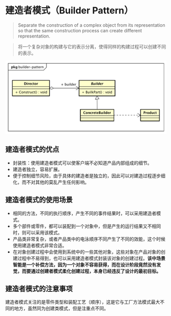 # 建造者模式（Builder Pattern）

> Separate the construction of a complex object from its representation
> so that the same construction process can create different representation.

> 将一个复杂对象的构建与它的表示分离，使得同样的构建过程可以创建不同的表示。

![builder-pattern](../res/images/builder-pattern.svg)

## 建造者模式的优点

* 封装性：使用建造者模式可以使客户端不必知道产品内部组成的细节。
* 建造者独立，容易扩展。
* 便于控制细节风险，由于具体的建造者是独立的，因此可以对建造过程逐步细化，而不对其他的莫乱产生任何影响。

## 建造者模式的使用场景

* 相同的方法，不同的执行顺序，产生不同的事件结果时，可以采用建造者模式。
* 多个部件或零件，都可以装配到一个对象中，但是产生的运行结果又不相同时，则可以采用该模式。
* 产品类非常复杂，或者产品类中的电泳顺序不同产生了不同的效能，这个时候使用建造者模式非常合适。
* 在对象创建过程中会使用到系统中的一些其他对象，这些对象在产品对象的创建过程中不易得到，也可以采用建造者模式封装该对象的创建过程。**该中场景智能是一个补偿方法，因为一个对象不容易获得，而在设计阶段竟然没有发觉，而要通过创建者模式柔化创建过程，本身已经违反了设计的最初目标。**

## 建造者模式的注意事项

建造者模式关注的是零件类型和装配工艺（顺序），这是它与工厂方法模式最大不同的地方，虽然同为创建类模式，但是注重点不同。
